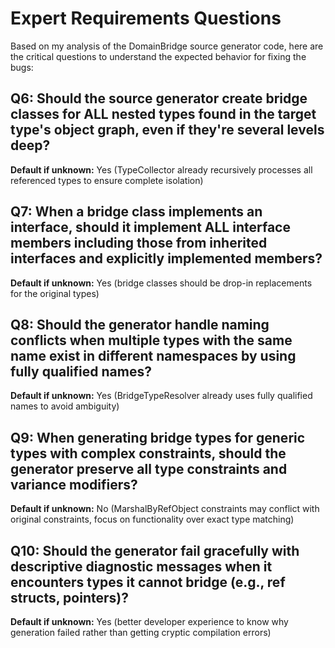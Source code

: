 # Expert Requirements Questions

Based on my analysis of the DomainBridge source generator code, here are the critical questions to understand the expected behavior for fixing the bugs:

## Q6: Should the source generator create bridge classes for ALL nested types found in the target type's object graph, even if they're several levels deep?
**Default if unknown:** Yes (TypeCollector already recursively processes all referenced types to ensure complete isolation)

## Q7: When a bridge class implements an interface, should it implement ALL interface members including those from inherited interfaces and explicitly implemented members?
**Default if unknown:** Yes (bridge classes should be drop-in replacements for the original types)

## Q8: Should the generator handle naming conflicts when multiple types with the same name exist in different namespaces by using fully qualified names?
**Default if unknown:** Yes (BridgeTypeResolver already uses fully qualified names to avoid ambiguity)

## Q9: When generating bridge types for generic types with complex constraints, should the generator preserve all type constraints and variance modifiers?
**Default if unknown:** No (MarshalByRefObject constraints may conflict with original constraints, focus on functionality over exact type matching)

## Q10: Should the generator fail gracefully with descriptive diagnostic messages when it encounters types it cannot bridge (e.g., ref structs, pointers)?
**Default if unknown:** Yes (better developer experience to know why generation failed rather than getting cryptic compilation errors)